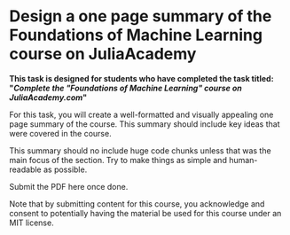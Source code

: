 # Design a one page summary of the Foundations of Machine Learning course on JuliaAcademy

**This task is designed for students who have completed the task titled: "_Complete the "Foundations of Machine Learning" course on JuliaAcademy.com_"**

For this task, you will create a well-formatted and visually appealing one page summary of the course. This summary should include key ideas that were covered in the course.

This summary should no include huge code chunks unless that was the main focus of the section. Try to make things as simple and human-readable as possible.

Submit the PDF here once done.

Note that by submitting content for this course, you acknowledge and consent to potentially having the material be used for this course under an MIT license.

